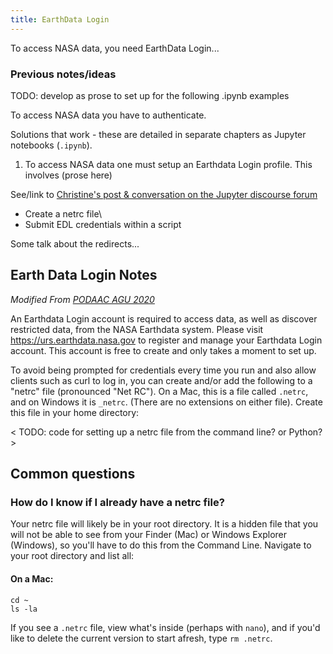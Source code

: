```yaml
---
title: EarthData Login
---
```


To access NASA data, you need EarthData Login...

### Previous notes/ideas

TODO: develop as prose to set up for the following .ipynb examples

To access NASA data you have to authenticate.

Solutions that work - these are detailed in separate chapters as Jupyter notebooks (`.ipynb`).

1)  To access NASA data one must setup an Earthdata Login profile. This involves (prose here)

See/link to [Christine's post & conversation on the Jupyter discourse forum](https://discourse.jupyter.org/t/how-do-i-properly-protect-my-data-access-passwords-not-jupyter-tokens-passwords-on-3rd-party-jupyter-hub-services/9277)

-   Create a netrc file\
-   Submit EDL credentials within a script

Some talk about the redirects...

## Earth Data Login Notes

*Modified From [PODAAC AGU 2020](https://github.com/NASA-Openscapes/AGU-2020/blob/main/Part-II/01_sst_shpfile/AGU_tutorial1_shp_search.ipynb)*

An Earthdata Login account is required to access data, as well as discover restricted data, from the NASA Earthdata system. Please visit <https://urs.earthdata.nasa.gov> to register and manage your Earthdata Login account. This account is free to create and only takes a moment to set up.

To avoid being prompted for credentials every time you run and also allow clients such as curl to log in, you can create and/or add the following to a "netrc" file (pronounced "Net RC"). On a Mac, this is a file called `.netrc`, and on Windows it is `_netrc`. (There are no extensions on either file). Create this file in your home directory:


< TODO: code for setting up a netrc file from the command line? or Python? >


## Common questions

### How do I know if I already have a netrc file? 

Your netrc file will likely be in your root directory. It is a hidden file that you will not be able to see from your Finder (Mac) or Windows Explorer (Windows), so you'll have to do this from the Command Line. Navigate to your root directory and list all: 

#### On a Mac: 

```{.bash}
cd ~
ls -la
```

If you see a `.netrc` file, view what's inside (perhaps with `nano`), and if you'd like to delete the current version to start afresh, type `rm .netrc`. 